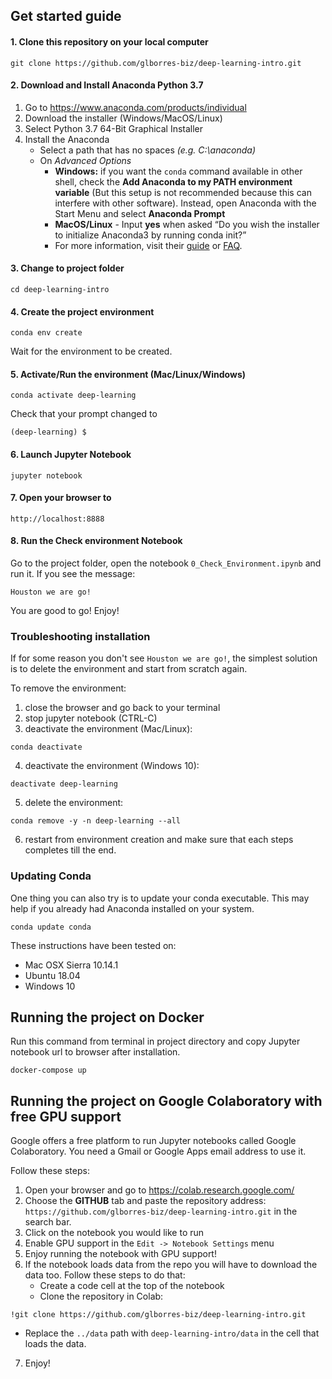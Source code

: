 ## Get started guide

#### 1. Clone this repository on your local computer

```
git clone https://github.com/glborres-biz/deep-learning-intro.git
```

#### 2. Download and Install Anaconda Python 3.7

1. Go to https://www.anaconda.com/products/individual
2. Download the installer (Windows/MacOS/Linux)
3. Select Python 3.7 64-Bit Graphical Installer
4. Install the Anaconda
   - Select a path that has no spaces _(e.g. C:\anaconda)_
   - On _Advanced Options_
     - **Windows:** if you want the `conda` command available in other shell, check the **Add Anaconda to my PATH environment variable** (But this setup is not recommended because this can interfere with other software). Instead, open Anaconda with the Start Menu and select **Anaconda Prompt**
     - **MacOS/Linux** - Input **yes** when asked “Do you wish the installer to initialize Anaconda3 by running conda init?” 
     - For more information, visit their [guide](https://docs.anaconda.com/anaconda/install/) or [FAQ](https://docs.anaconda.com/anaconda/user-guide/faq/#installing-anaconda).

#### 3. Change to project folder

```
cd deep-learning-intro
```

#### 4. Create the project environment

```
conda env create
```

Wait for the environment to be created.

#### 5. Activate/Run the environment (Mac/Linux/Windows)
```
conda activate deep-learning
```

Check that your prompt changed to

```
(deep-learning) $
```

#### 6. Launch Jupyter Notebook

```
jupyter notebook
```

#### 7. Open your browser to

```
http://localhost:8888
```

#### 8. Run the Check environment Notebook

Go to the project folder, open the notebook `0_Check_Environment.ipynb` and run it. If you see the message:

    Houston we are go!

You are good to go! Enjoy!


### Troubleshooting installation
If for some reason you don't see `Houston we are go!`, the simplest solution is to delete the environment and start from scratch again.

To remove the environment:

1. close the browser and go back to your terminal
2. stop jupyter notebook (CTRL-C)
3. deactivate the environment (Mac/Linux):

```
conda deactivate
```

4. deactivate the environment (Windows 10):

```
deactivate deep-learning
```

5. delete the environment:

```
conda remove -y -n deep-learning --all
```

6. restart from environment creation and make sure that each steps completes till the end.

### Updating Conda

One thing you can also try is to update your conda executable. This may help if you already had Anaconda installed on your system.

```
conda update conda
```

These instructions have been tested on:

- Mac OSX Sierra 10.14.1
- Ubuntu 18.04
- Windows 10

## Running the project on Docker

Run this command from terminal in project directory and copy Jupyter notebook url to browser after installation.

```
docker-compose up
```

## Running the project on Google Colaboratory with free GPU support

Google offers a free platform to run Jupyter notebooks called Google Colaboratory. You need a Gmail or Google Apps email address to use it.

Follow these steps:

1. Open your browser and go to https://colab.research.google.com/
2. Choose the **GITHUB** tab and paste the repository address: `https://github.com/glborres-biz/deep-learning-intro.git` in the search bar.
3. Click on the notebook you would like to run
4. Enable GPU support in the `Edit -> Notebook Settings` menu
5. Enjoy running the notebook with GPU support!
6. If the notebook loads data from the repo you will have to download the data too. Follow these steps to do that:
   - Create a code cell at the top of the notebook
   - Clone the repository in Colab:
  ```
  !git clone https://github.com/glborres-biz/deep-learning-intro.git
  ```
   - Replace the `../data` path with `deep-learning-intro/data` in the cell that loads the data.
7. Enjoy!